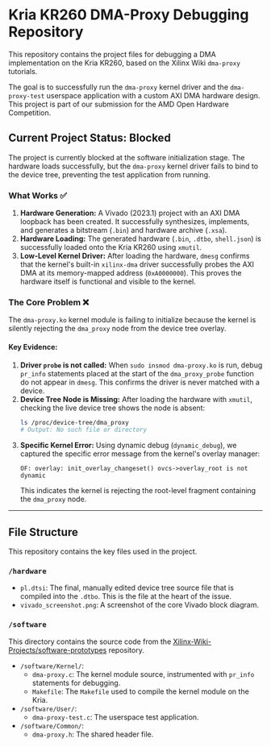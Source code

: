 # Kria KR260 DMA-Proxy Debugging Repository

This repository contains the project files for debugging a DMA implementation on the Kria KR260, based on the Xilinx Wiki `dma-proxy` tutorials.

The goal is to successfully run the `dma-proxy` kernel driver and the `dma-proxy-test` userspace application with a custom AXI DMA hardware design. This project is part of our submission for the AMD Open Hardware Competition.

## Current Project Status: **Blocked**

The project is currently blocked at the software initialization stage. The hardware loads successfully, but the `dma-proxy` kernel driver fails to bind to the device tree, preventing the test application from running.

### What Works ✅

1.  **Hardware Generation:** A Vivado (2023.1) project with an AXI DMA loopback has been created. It successfully synthesizes, implements, and generates a bitstream (`.bin`) and hardware archive (`.xsa`).
2.  **Hardware Loading:** The generated hardware (`.bin`, `.dtbo`, `shell.json`) is successfully loaded onto the Kria KR260 using `xmutil`.
3.  **Low-Level Kernel Driver:** After loading the hardware, `dmesg` confirms that the kernel's built-in `xilinx-dma` driver successfully probes the AXI DMA at its memory-mapped address (`0xA0000000`). This proves the hardware itself is functional and visible to the kernel.

### The Core Problem ❌

The `dma-proxy.ko` kernel module is failing to initialize because the kernel is silently rejecting the `dma_proxy` node from the device tree overlay.

#### Key Evidence:

1.  **Driver `probe` is not called:** When `sudo insmod dma-proxy.ko` is run, debug `pr_info` statements placed at the start of the `dma_proxy_probe` function do not appear in `dmesg`. This confirms the driver is never matched with a device.
2.  **Device Tree Node is Missing:** After loading the hardware with `xmutil`, checking the live device tree shows the node is absent:
    ```bash
    ls /proc/device-tree/dma_proxy
    # Output: No such file or directory
    ```
3.  **Specific Kernel Error:** Using dynamic debug (`dynamic_debug`), we captured the specific error message from the kernel's overlay manager:
    ```
    OF: overlay: init_overlay_changeset() ovcs->overlay_root is not dynamic
    ```
    This indicates the kernel is rejecting the root-level fragment containing the `dma_proxy` node.

---

## File Structure

This repository contains the key files used in the project.

### `/hardware`

*   `pl.dtsi`: The final, manually edited device tree source file that is compiled into the `.dtbo`. This is the file at the heart of the issue.
*   `vivado_screenshot.png`: A screenshot of the core Vivado block diagram.

### `/software`

This directory contains the source code from the [Xilinx-Wiki-Projects/software-prototypes](https://github.com/Xilinx-Wiki-Projects/software-prototypes) repository.

*   `/software/Kernel/`:
    *   `dma-proxy.c`: The kernel module source, instrumented with `pr_info` statements for debugging.
    *   `Makefile`: The `Makefile` used to compile the kernel module on the Kria.
*   `/software/User/`:
    *   `dma-proxy-test.c`: The userspace test application.
*   `/software/Common/`:
    *   `dma-proxy.h`: The shared header file.
